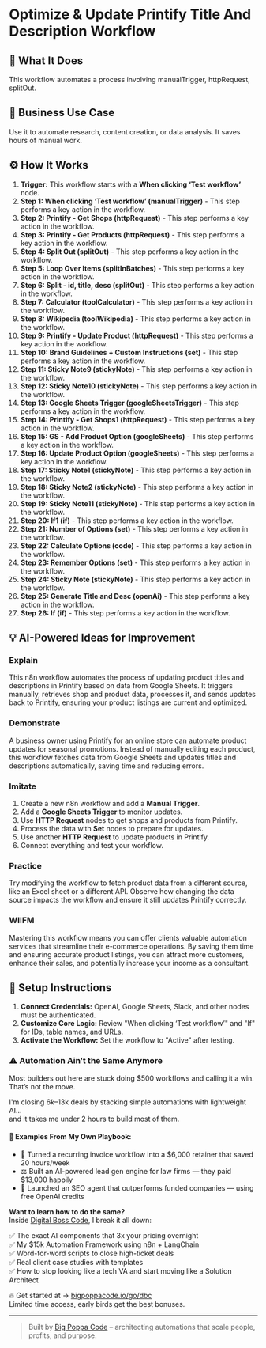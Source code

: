 # Optimize & Update Printify Title And Description Workflow

## 🚀 What It Does
This workflow automates a process involving manualTrigger, httpRequest, splitOut.

## 💼 Business Use Case
Use it to automate research, content creation, or data analysis. It saves hours of manual work.

## ⚙️ How It Works
1.  **Trigger:** This workflow starts with a **When clicking ‘Test workflow’** node.
2. **Step 1: When clicking ‘Test workflow’ (manualTrigger)** - This step performs a key action in the workflow.
3. **Step 2: Printify - Get Shops (httpRequest)** - This step performs a key action in the workflow.
4. **Step 3: Printify - Get Products (httpRequest)** - This step performs a key action in the workflow.
5. **Step 4: Split Out (splitOut)** - This step performs a key action in the workflow.
6. **Step 5: Loop Over Items (splitInBatches)** - This step performs a key action in the workflow.
7. **Step 6: Split - id, title, desc (splitOut)** - This step performs a key action in the workflow.
8. **Step 7: Calculator (toolCalculator)** - This step performs a key action in the workflow.
9. **Step 8: Wikipedia (toolWikipedia)** - This step performs a key action in the workflow.
10. **Step 9: Printify - Update Product (httpRequest)** - This step performs a key action in the workflow.
11. **Step 10: Brand Guidelines + Custom Instructions (set)** - This step performs a key action in the workflow.
12. **Step 11: Sticky Note9 (stickyNote)** - This step performs a key action in the workflow.
13. **Step 12: Sticky Note10 (stickyNote)** - This step performs a key action in the workflow.
14. **Step 13: Google Sheets Trigger (googleSheetsTrigger)** - This step performs a key action in the workflow.
15. **Step 14: Printify - Get Shops1 (httpRequest)** - This step performs a key action in the workflow.
16. **Step 15: GS - Add Product Option (googleSheets)** - This step performs a key action in the workflow.
17. **Step 16: Update Product Option (googleSheets)** - This step performs a key action in the workflow.
18. **Step 17: Sticky Note1 (stickyNote)** - This step performs a key action in the workflow.
19. **Step 18: Sticky Note2 (stickyNote)** - This step performs a key action in the workflow.
20. **Step 19: Sticky Note11 (stickyNote)** - This step performs a key action in the workflow.
21. **Step 20: If1 (if)** - This step performs a key action in the workflow.
22. **Step 21: Number of Options (set)** - This step performs a key action in the workflow.
23. **Step 22: Calculate Options (code)** - This step performs a key action in the workflow.
24. **Step 23: Remember Options (set)** - This step performs a key action in the workflow.
25. **Step 24: Sticky Note (stickyNote)** - This step performs a key action in the workflow.
26. **Step 25: Generate Title and Desc (openAi)** - This step performs a key action in the workflow.
27. **Step 26: If (if)** - This step performs a key action in the workflow.

## 💡 AI-Powered Ideas for Improvement
### Explain
This n8n workflow automates the process of updating product titles and descriptions in Printify based on data from Google Sheets. It triggers manually, retrieves shop and product data, processes it, and sends updates back to Printify, ensuring your product listings are current and optimized.

### Demonstrate
A business owner using Printify for an online store can automate product updates for seasonal promotions. Instead of manually editing each product, this workflow fetches data from Google Sheets and updates titles and descriptions automatically, saving time and reducing errors.

### Imitate
1. Create a new n8n workflow and add a **Manual Trigger**.
2. Add a **Google Sheets Trigger** to monitor updates.
3. Use **HTTP Request** nodes to get shops and products from Printify.
4. Process the data with **Set** nodes to prepare for updates.
5. Use another **HTTP Request** to update products in Printify.
6. Connect everything and test your workflow.

### Practice
Try modifying the workflow to fetch product data from a different source, like an Excel sheet or a different API. Observe how changing the data source impacts the workflow and ensure it still updates Printify correctly.

### WIIFM
Mastering this workflow means you can offer clients valuable automation services that streamline their e-commerce operations. By saving them time and ensuring accurate product listings, you can attract more customers, enhance their sales, and potentially increase your income as a consultant.

## 🔧 Setup Instructions
1. **Connect Credentials:** OpenAI, Google Sheets, Slack, and other nodes must be authenticated.
2. **Customize Core Logic:** Review "When clicking ‘Test workflow’" and "If" for IDs, table names, and URLs.
3. **Activate the Workflow:** Set the workflow to "Active" after testing.

### ⚠️ Automation Ain’t the Same Anymore

Most builders out here are stuck doing $500 workflows and calling it a win.  
That’s not the move.  

I'm closing $6k–$13k deals by stacking simple automations with lightweight AI...  
and it takes me under 2 hours to build most of them.

#### 🧠 Examples From My Own Playbook:
- 🔁 Turned a recurring invoice workflow into a $6,000 retainer that saved 20 hours/week  
- ⚖️ Built an AI-powered lead gen engine for law firms — they paid $13,000 happily  
- 🚀 Launched an SEO agent that outperforms funded companies — using free OpenAI credits  

**Want to learn how to do the same?**  
Inside [Digital Boss Code](https://bigpoppacode.io/go/dbc), I break it all down:

✅ The exact AI components that 3x your pricing overnight  
✅ My $15k Automation Framework using n8n + LangChain  
✅ Word-for-word scripts to close high-ticket deals  
✅ Real client case studies with templates  
✅ How to stop looking like a tech VA and start moving like a Solution Architect  

🔥 Get started at → [bigpoppacode.io/go/dbc](https://bigpoppacode.io/go/dbc)  
Limited time access, early birds get the best bonuses.

---
> Built by [Big Poppa Code](https://bigpoppacode.io) – architecting automations that scale people, profits, and purpose.
